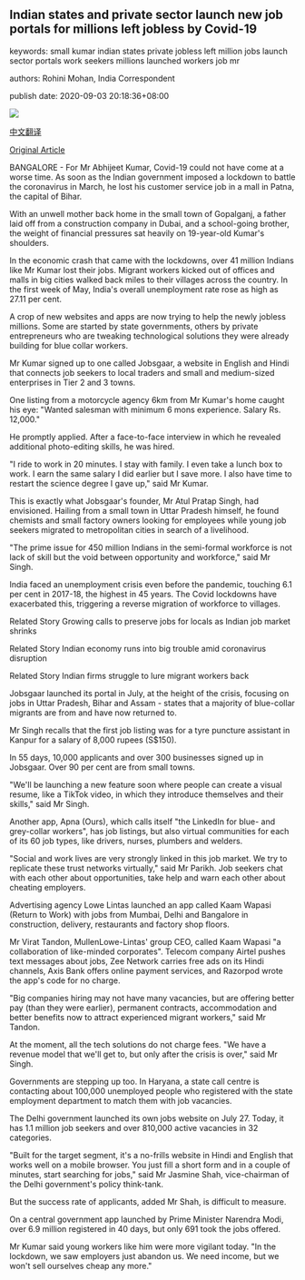 ## Indian states and private sector launch new job portals for millions left jobless by Covid-19

keywords: small kumar indian states private jobless left million jobs launch sector portals work seekers millions launched workers job mr

authors: Rohini Mohan, India Correspondent

publish date: 2020-09-03 20:18:36+08:00

![](https://www.straitstimes.com/sites/default/files/styles/x_large/public/articles/2020/09/03/yq-indeco-03092024.jpg?itok=Pj5VyE7b)

[中文翻译](Indian%20states%20and%20private%20sector%20launch%20new%20job%20portals%20for%20millions%20left%20jobless%20by%20Covid-19_zh.md)

[Original Article](https://www.straitstimes.com/asia/south-asia/indian-states-and-private-sector-launch-new-job-portals-for-millions-left-jobless-by)

BANGALORE - For Mr Abhijeet Kumar, Covid-19 could not have come at a worse time. As soon as the Indian government imposed a lockdown to battle the coronavirus in March, he lost his customer service job in a mall in Patna, the capital of Bihar.

With an unwell mother back home in the small town of Gopalganj, a father laid off from a construction company in Dubai, and a school-going brother, the weight of financial pressures sat heavily on 19-year-old Kumar's shoulders.

In the economic crash that came with the lockdowns, over 41 million Indians like Mr Kumar lost their jobs. Migrant workers kicked out of offices and malls in big cities walked back miles to their villages across the country. In the first week of May, India's overall unemployment rate rose as high as 27.11 per cent.

A crop of new websites and apps are now trying to help the newly jobless millions. Some are started by state governments, others by private entrepreneurs who are tweaking technological solutions they were already building for blue collar workers.

Mr Kumar signed up to one called Jobsgaar, a website in English and Hindi that connects job seekers to local traders and small and medium-sized enterprises in Tier 2 and 3 towns.

One listing from a motorcycle agency 6km from Mr Kumar's home caught his eye: "Wanted salesman with minimum 6 mons experience. Salary Rs. 12,000."

He promptly applied. After a face-to-face interview in which he revealed additional photo-editing skills, he was hired.

"I ride to work in 20 minutes. I stay with family. I even take a lunch box to work. I earn the same salary I did earlier but I save more. I also have time to restart the science degree I gave up," said Mr Kumar.

This is exactly what Jobsgaar's founder, Mr Atul Pratap Singh, had envisioned. Hailing from a small town in Uttar Pradesh himself, he found chemists and small factory owners looking for employees while young job seekers migrated to metropolitan cities in search of a livelihood.

"The prime issue for 450 million Indians in the semi-formal workforce is not lack of skill but the void between opportunity and workforce," said Mr Singh.

India faced an unemployment crisis even before the pandemic, touching 6.1 per cent in 2017-18, the highest in 45 years. The Covid lockdowns have exacerbated this, triggering a reverse migration of workforce to villages.

Related Story Growing calls to preserve jobs for locals as Indian job market shrinks

Related Story Indian economy runs into big trouble amid coronavirus disruption

Related Story Indian firms struggle to lure migrant workers back

Jobsgaar launched its portal in July, at the height of the crisis, focusing on jobs in Uttar Pradesh, Bihar and Assam - states that a majority of blue-collar migrants are from and have now returned to.

Mr Singh recalls that the first job listing was for a tyre puncture assistant in Kanpur for a salary of 8,000 rupees (S$150).

In 55 days, 10,000 applicants and over 300 businesses signed up in Jobsgaar. Over 90 per cent are from small towns.

"We'll be launching a new feature soon where people can create a visual resume, like a TikTok video, in which they introduce themselves and their skills," said Mr Singh.

Another app, Apna (Ours), which calls itself "the LinkedIn for blue- and grey-collar workers", has job listings, but also virtual communities for each of its 60 job types, like drivers, nurses, plumbers and welders.

"Social and work lives are very strongly linked in this job market. We try to replicate these trust networks virtually," said Mr Parikh. Job seekers chat with each other about opportunities, take help and warn each other about cheating employers.

Advertising agency Lowe Lintas launched an app called Kaam Wapasi (Return to Work) with jobs from Mumbai, Delhi and Bangalore in construction, delivery, restaurants and factory shop floors.

Mr Virat Tandon, MullenLowe-Lintas' group CEO, called Kaam Wapasi "a collaboration of like-minded corporates". Telecom company Airtel pushes text messages about jobs, Zee Network carries free ads on its Hindi channels, Axis Bank offers online payment services, and Razorpod wrote the app's code for no charge.

"Big companies hiring may not have many vacancies, but are offering better pay (than they were earlier), permanent contracts, accommodation and better benefits now to attract experienced migrant workers," said Mr Tandon.

At the moment, all the tech solutions do not charge fees. "We have a revenue model that we'll get to, but only after the crisis is over," said Mr Singh.

Governments are stepping up too. In Haryana, a state call centre is contacting about 100,000 unemployed people who registered with the state employment department to match them with job vacancies.

The Delhi government launched its own jobs website on July 27. Today, it has 1.1 million job seekers and over 810,000 active vacancies in 32 categories.

"Built for the target segment, it's a no-frills website in Hindi and English that works well on a mobile browser. You just fill a short form and in a couple of minutes, start searching for jobs," said Mr Jasmine Shah, vice-chairman of the Delhi government's policy think-tank.

But the success rate of applicants, added Mr Shah, is difficult to measure.

On a central government app launched by Prime Minister Narendra Modi, over 6.9 million registered in 40 days, but only 691 took the jobs offered.

Mr Kumar said young workers like him were more vigilant today. "In the lockdown, we saw employers just abandon us. We need income, but we won't sell ourselves cheap any more."